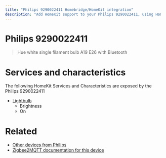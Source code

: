 ```yaml
---
title: "Philips 9290022411 Homebridge/HomeKit integration"
description: "Add HomeKit support to your Philips 9290022411, using Homebridge, Zigbee2MQTT and homebridge-z2m."
---
```

<!---
This file has been GENERATED using src/docgen/docgen.ts
DO NOT EDIT THIS FILE MANUALLY!
-->
# Philips 9290022411
> Hue white single filament bulb A19 E26 with Bluetooth


# Services and characteristics
The following HomeKit Services and Characteristics are exposed by
the Philips 9290022411

* [Lightbulb](../../light.md)
  * Brightness
  * On


# Related
* [Other devices from Philips](../index.md#philips)
* [Zigbee2MQTT documentation for this device](https://www.zigbee2mqtt.io/devices/9290022411.html)